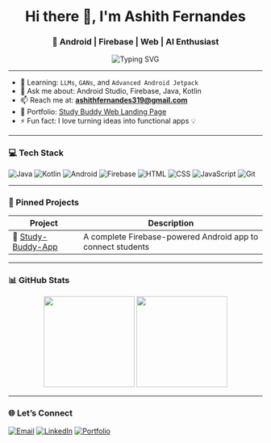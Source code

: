 <h1 align="center">Hi there 👋, I'm Ashith Fernandes</h1>
<h3 align="center">🚀 Android | Firebase | Web | AI Enthusiast</h3>

<p align="center">
  <img src="https://readme-typing-svg.demolab.com?font=Fira+Code&weight=600&pause=1000&color=FF0000,FFA500,FFFF00,00FF00,0000FF,4B0082,EE82EE&center=true&vCenter=true&multiline=true&width=600&lines=Passionate+Android+Developer;Firebase+%7C+LLMs+%7C+Java+%7C+GAN+Lover;Building+fun+and+helpful+apps+every+day" alt="Typing SVG" />
</p>


---
 
- 🌱 Learning: `LLMs`, `GANs`, and `Advanced Android Jetpack`  
- 💬 Ask me about: Android Studio, Firebase, Java, Kotlin  
- 📫 Reach me at: **ashithfernandes319@gmail.com**  
- 🎯 Portfolio: [Study Buddy Web Landing Page](https://spideyashith.github.io/study-buddy-app-web/)  
- ⚡ Fun fact: I love turning ideas into functional apps 💡

---

### 💻 Tech Stack

![Java](https://img.shields.io/badge/Java-%23ED8B00.svg?style=flat&logo=java&logoColor=white)
![Kotlin](https://img.shields.io/badge/Kotlin-7F52FF.svg?style=flat&logo=kotlin&logoColor=white)
![Android](https://img.shields.io/badge/Android-3DDC84.svg?style=flat&logo=android&logoColor=white)
![Firebase](https://img.shields.io/badge/Firebase-ffca28.svg?style=flat&logo=firebase&logoColor=black)
![HTML](https://img.shields.io/badge/HTML5-E34F26.svg?style=flat&logo=html5&logoColor=white)
![CSS](https://img.shields.io/badge/CSS3-1572B6.svg?style=flat&logo=css3&logoColor=white)
![JavaScript](https://img.shields.io/badge/JavaScript-F7DF1E.svg?style=flat&logo=javascript&logoColor=black)
![Git](https://img.shields.io/badge/Git-F05032.svg?style=flat&logo=git&logoColor=white)

---

### 📌 Pinned Projects

| Project | Description |
|--------|-------------|
| 🔗 [Study-Buddy-App](https://github.com/spideyashith/Study-Buddy-App) | A complete Firebase-powered Android app to connect students |

---

### 📊 GitHub Stats

<p align="center">
  <img src="https://github-readme-stats.vercel.app/api?username=spideyashith&show_icons=true&theme=tokyonight" height="180px" />
  <img src="https://github-readme-streak-stats.herokuapp.com/?user=spideyashith&theme=tokyonight" height="180px" />
</p>

---

### 🌐 Let’s Connect

<p align="left">
  <a href="mailto:ashithfernandes319@gmail.com"><img alt="Email" src="https://img.shields.io/badge/Gmail-D14836?style=flat&logo=gmail&logoColor=white" /></a>
  <a href="https://www.linkedin.com/in/ashithfernandes"><img alt="LinkedIn" src="https://img.shields.io/badge/LinkedIn-0077B5?style=flat&logo=linkedin&logoColor=white" /></a>
  <a href="https://spideyashith.github.io/study-buddy-app-web/"><img alt="Portfolio" src="https://img.shields.io/badge/Portfolio-000000?style=flat&logo=github&logoColor=white" /></a>
</p>
